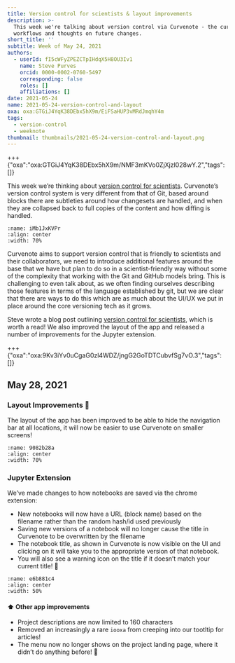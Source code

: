 ```yaml
---
title: Version control for scientists & layout improvements
description: >-
  This week we're talking about version control via Curvenote - the current
  workflows and thoughts on future changes.
short_title: ''
subtitle: Week of May 24, 2021
authors:
  - userId: fI5cWFyZPEZCTpIHdqX5H8OU3Iv1
    name: Steve Purves
    orcid: 0000-0002-0760-5497
    corresponding: false
    roles: []
    affiliations: []
date: 2021-05-24
name: 2021-05-24-version-control-and-layout
oxa: oxa:GTGiJ4YqK38DEbx5hX9m/EiFSaHUP3vMRdJmqhY4m
tags:
  - version-control
  - weeknote
thumbnail: thumbnails/2021-05-24-version-control-and-layout.png
---
```


+++ {"oxa":"oxa:GTGiJ4YqK38DEbx5hX9m/NMF3mKVo0ZjXjzl028wY.2","tags":[]}

This week we’re thinking about [version control for scientists](https://curvenote.com/blog/version-control-for-scientists). Curvenote’s version control system is very different from that of Git, based around blocks there are subtleties around how changesets are handled, and when they are collapsed back to full copies of the content and how diffing is handled.

```{figure} images/GTGiJ4YqK38DEbx5hX9m-FxY2lj9Y6dfIrAtRvjxR-v1.png
:name: iMb1JxKVPr
:align: center
:width: 70%
```

Curvenote aims to support version control that is friendly to scientists and their collaborators, we need to introduce additional features around the base that we have but plan to do so in a scientist-friendly way without some of the complexity that working with the Git and GitHub models bring. This is challenging to even talk about, as we often finding ourselves describing those features in terms of the language established by git, but we are clear that there are ways to do this which are as much about the UI/UX we put in place around the core versioning tech as it grows.

Steve wrote a blog post outlining [version control for scientists](https://curvenote.com/blog/version-control-for-scientists), which is worth a read! We also improved the layout of the app and released a number of improvements for the Jupyter extension.

+++ {"oxa":"oxa:9Kv3iYv0uCgaG0zl4WDZ/jngG2GoTDTCubvfSg7vO.3","tags":[]}

## May 28, 2021

### Layout Improvements 🚀

The layout of the app has been improved to be able to hide the navigation bar at all locations, it will now be easier to use Curvenote on smaller screens!

```{figure} images/9Kv3iYv0uCgaG0zl4WDZ-qTZPCOJMOP2vT6Fp1Wbp-v1.mp4
:name: 9082b28a
:align: center
:width: 70%
```

### Jupyter Extension

We’ve made changes to how notebooks are saved via the chrome extension:

- New notebooks will now have a URL (block name) based on the filename rather than the random hash/id used previously
- Saving new versions of a notebook will no longer cause the title in Curvenote to be overwritten by the filename
- The notebook title, as shown in Curvenote is now visible on the UI and clicking on it will take you to the appropriate version of that notebook.
- You will also see a warning icon on the title if it doesn’t match your current title! 🧙

```{figure} images/9Kv3iYv0uCgaG0zl4WDZ-9VQadhNN9sLKvPyXqGaZ-v1.png
:name: e6b881c4
:align: center
:width: 50%
```

#### ⬆️ Other app improvements

- Project descriptions are now limited to 160 characters
- Removed an increasingly a rare `iooxa` from creeping into our tootltip for articles!
- The menu now no longer shows on the project landing page, where it didn’t do anything before! 🤷
